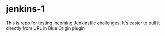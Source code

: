 # jenkins-1

This is repo for testing incoming Jenkinsfile challenges. It's easier to pull it directly from URL in Blue Origin plugin
